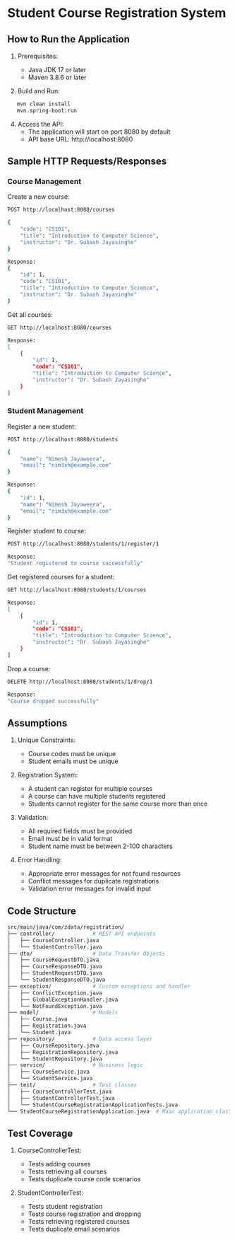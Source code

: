 # Student Course Registration System

## How to Run the Application

1. Prerequisites:
   - Java JDK 17 or later
   - Maven 3.8.6 or later

2. Build and Run:
```bash
   mvn clean install
   mvn spring-boot:run
```

4. Access the API:
   - The application will start on port 8080 by default
   - API base URL: http://localhost:8080

## Sample HTTP Requests/Responses

### Course Management

Create a new course:
```bash
POST http://localhost:8080/courses
```
```bash
{
    "code": "CS101",
    "title": "Introduction to Computer Science",
    "instructor": "Dr. Subash Jayasinghe"
}
```
```bash
Response:
{
    "id": 1,
    "code": "CS101",
    "title": "Introduction to Computer Science",
    "instructor": "Dr. Subash Jayasinghe"
}
```

Get all courses:
```bash
GET http://localhost:8080/courses
```
```bash
Response:
[
    {
        "id": 1,
        "code": "CS101",
        "title": "Introduction to Computer Science",
        "instructor": "Dr. Subash Jayasinghe"
    }
]
```

### Student Management

Register a new student:
```bash
POST http://localhost:8080/students
```

```bash
{
    "name": "Nimesh Jayaweera",
    "email": "nim3xh@example.com"
}
```
```bash
Response:
{
    "id": 1,
    "name": "Nimesh Jayaweera",
    "email": "nim3xh@example.com"
}
```

Register student to course:
```bash
POST http://localhost:8080/students/1/register/1
```
```bash
Response:
"Student registered to course successfully"
```

Get registered courses for a student:
```bash
GET http://localhost:8080/students/1/courses
```
```bash
Response:
[
    {
        "id": 1,
        "code": "CS101",
        "title": "Introduction to Computer Science",
        "instructor": "Dr. Subash Jayasinghe"
    }
]
```
Drop a course:
```bash
DELETE http://localhost:8080/students/1/drop/1
```
```bash
Response:
"Course dropped successfully"
```
## Assumptions

1. Unique Constraints:
   - Course codes must be unique
   - Student emails must be unique

2. Registration System:
   - A student can register for multiple courses
   - A course can have multiple students registered
   - Students cannot register for the same course more than once

3. Validation:
   - All required fields must be provided
   - Email must be in valid format
   - Student name must be between 2-100 characters

4. Error Handling:
   - Appropriate error messages for not found resources
   - Conflict messages for duplicate registrations
   - Validation error messages for invalid input

## Code Structure
    
```bash
src/main/java/com/zdata/registration/
├── controller/            # REST API endpoints
│   ├── CourseController.java
│   └── StudentController.java
├── dto/                   # Data Transfer Objects
│   ├── CourseRequestDTO.java
│   ├── CourseResponseDTO.java
│   ├── StudentRequestDTO.java
│   └── StudentResponseDTO.java
├── exception/             # Custom exceptions and handler
│   ├── ConflictException.java
│   ├── GlobalExceptionHandler.java
│   └── NotFoundException.java
├── model/                 # Models
│   ├── Course.java
│   ├── Registration.java
│   └── Student.java
├── repository/            # Data access layer
│   ├── CourseRepository.java
│   ├── RegistrationRepository.java
│   └── StudentRepository.java
├── service/               # Business logic
│   ├── CourseService.java
│   └── StudentService.java
├── test/                  # Test classes
│   ├── CourseControllerTest.java
│   ├── StudentControllerTest.java
│   └── StudentCourseRegistrationApplicationTests.java
└── StudentCourseRegistrationApplication.java  # Main application class
```

## Test Coverage
1. CourseControllerTest:
   - Tests adding courses
   - Tests retrieving all courses
   - Tests duplicate course code scenarios

2. StudentControllerTest:
   - Tests student registration
   - Tests course registration and dropping
   - Tests retrieving registered courses
   - Tests duplicate email scenarios

